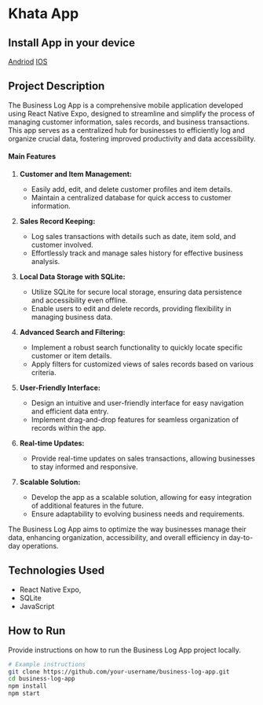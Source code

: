 # Khata App

## Install App in your device

[Andriod](https://drive.google.com/file/d/1ESt9nupe5z0Le6pt7VBxrr0f61Rs5DzC/view?usp=drivesdk)
[IOS]()

## Project Description

The Business Log App is a comprehensive mobile application developed using React Native Expo, designed to streamline and simplify the process of managing customer information, sales records, and business transactions. This app serves as a centralized hub for businesses to efficiently log and organize crucial data, fostering improved productivity and data accessibility.

#### Main Features

1. **Customer and Item Management:**
   - Easily add, edit, and delete customer profiles and item details.
   - Maintain a centralized database for quick access to customer information.

2. **Sales Record Keeping:**
   - Log sales transactions with details such as date, item sold, and customer involved.
   - Effortlessly track and manage sales history for effective business analysis.

3. **Local Data Storage with SQLite:**
   - Utilize SQLite for secure local storage, ensuring data persistence and accessibility even offline.
   - Enable users to edit and delete records, providing flexibility in managing business data.

4. **Advanced Search and Filtering:**
   - Implement a robust search functionality to quickly locate specific customer or item details.
   - Apply filters for customized views of sales records based on various criteria.

5. **User-Friendly Interface:**
   - Design an intuitive and user-friendly interface for easy navigation and efficient data entry.
   - Implement drag-and-drop features for seamless organization of records within the app.

6. **Real-time Updates:**
   - Provide real-time updates on sales transactions, allowing businesses to stay informed and responsive.

7. **Scalable Solution:**
   - Develop the app as a scalable solution, allowing for easy integration of additional features in the future.
   - Ensure adaptability to evolving business needs and requirements.

The Business Log App aims to optimize the way businesses manage their data, enhancing organization, accessibility, and overall efficiency in day-to-day operations.

## Technologies Used

- React Native Expo,
- SQLite
- JavaScript

## How to Run

Provide instructions on how to run the Business Log App project locally.

```bash
# Example instructions
git clone https://github.com/your-username/business-log-app.git
cd business-log-app
npm install
npm start
